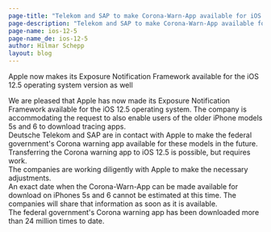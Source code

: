 ```yaml
---
page-title: "Telekom and SAP to make Corona-Warn-App available for iOS 12.5" 
page-description: "Telekom and SAP to make Corona-Warn-App available for iOS 12.5" 
page-name: ios-12-5
page-name_de: ios-12-5
author: Hilmar Schepp
layout: blog
---
```


Apple now makes its Exposure Notification Framework available for the iOS 12.5 operating system version as well
<!-- overview -->

We are pleased that Apple has now made its Exposure Notification Framework available for the iOS 12.5 operating system. The company is accommodating the request to also enable users of the older iPhone models 5s and 6 to download tracing apps.<br>
Deutsche Telekom and SAP are in contact with Apple to make the federal government's Corona warning app available for these models in the future. Transferring the Corona warning app to iOS 12.5 is possible, but requires work.<br>
The companies are working diligently with Apple to make the necessary adjustments.<br>
An exact date when the Corona-Warn-App can be made available for download on iPhones 5s and 6 cannot be estimated at this time. The companies will share that information as soon as it is available.<br>
The federal government's Corona warning app has been downloaded more than 24 million times to date.
